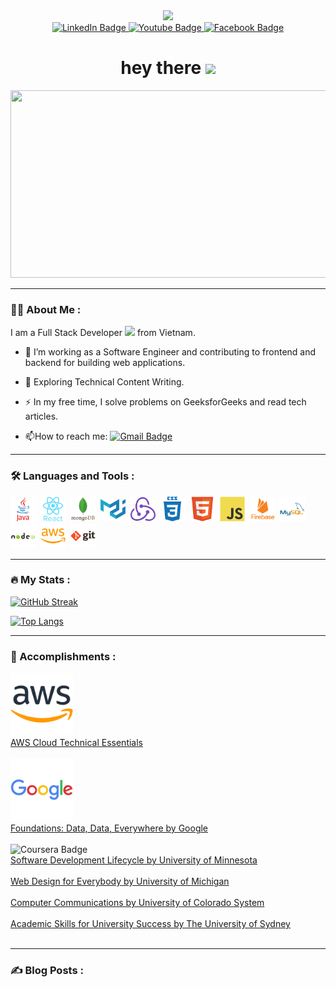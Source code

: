 <div id="header" align="center"> 
  <img src="https://media.giphy.com/media/M9gbBd9nbDrOTu1Mqx/giphy.gif" width="100"/>
  <div id="badges">
    <a href="https://www.linkedin.com/in/softwarehoangthien" target="_blank">
      <img src="https://img.shields.io/badge/LinkedIn-blue?style=for-the-badge&logo=linkedin&logoColor=white" alt="LinkedIn Badge"/>
    </a>
    <a href="https://www.youtube.com/channel/UC4SUvl8A7pzDtPMqixg_fSg" target="_blank">
      <img src="https://img.shields.io/badge/Youtube-red?style=for-the-badge&logo=youtube&logoColor=white" alt="Youtube Badge"/>
    </a>
    <a href="https://www.facebook.com/Hoangthien004/" target="_blank">
      <img src="https://img.shields.io/badge/Facebook-blue?logo=facebook&logoColor=white&style=for-the-badge" alt="Facebook Badge"/>
    </a>
  </div>
  <!-- <img src="https://komarev.com/ghpvc/?username=your-github-username&style=flat-square&color=blue" alt=""/>  view -->
  <h1>
    hey there
    <img src="https://media.giphy.com/media/hvRJCLFzcasrR4ia7z/giphy.gif" width="30px"/>
  </h1>
</div>
<div align="center">
  <img src="https://media.giphy.com/media/dWesBcTLavkZuG35MI/giphy.gif" width="600" height="300"/>
</div>

---

### :woman_technologist: About Me :
I am a Full Stack Developer <img src="https://media.giphy.com/media/WUlplcMpOCEmTGBtBW/giphy.gif" width="30"> from Vietnam.
- :telescope: I’m working as a Software Engineer and contributing to frontend and backend for building web applications.

- :seedling: Exploring Technical Content Writing.

- :zap: In my free time, I solve problems on GeeksforGeeks and read tech articles.
- :mailbox:How to reach me: <a href="https://mail.google.com/mail/?view=cm&fs=1&to=hoangthiensoftware@gmail.com" target="_blank">
      <img src="https://img.shields.io/badge/Thien-red?style=for-the-badge&logo=Gmail&logoColor=white" alt="Gmail Badge"/>
    </a>

---

### :hammer_and_wrench: Languages and Tools :
<div>
  <img src="https://github.com/devicons/devicon/blob/master/icons/java/java-original-wordmark.svg" title="Java" alt="Java" width="40" height="40"/>&nbsp;
  <img src="https://github.com/devicons/devicon/blob/master/icons/react/react-original-wordmark.svg" title="React" alt="React" width="40" height="40"/>&nbsp;
  <img src="https://github.com/devicons/devicon/blob/master/icons/mongodb/mongodb-original-wordmark.svg" title="MongoDB" alt="MongoDB" width="40" height="40"/>&nbsp;
  <!-- <img src="https://github.com/devicons/devicon/blob/master/icons/spring/spring-original-wordmark.svg" title="Spring" alt="Spring" width="40" height="40"/>&nbsp; -->
  <img src="https://github.com/devicons/devicon/blob/master/icons/materialui/materialui-original.svg" title="Material UI" alt="Material UI" width="40" height="40"/>&nbsp;
  <!-- <img src="https://github.com/devicons/devicon/blob/master/icons/flutter/flutter-original.svg" title="Flutter" alt="Flutter" width="40" height="40"/>&nbsp; -->
  <img src="https://github.com/devicons/devicon/blob/master/icons/redux/redux-original.svg" title="Redux" alt="Redux " width="40" height="40"/>&nbsp;
  <img src="https://github.com/devicons/devicon/blob/master/icons/css3/css3-plain-wordmark.svg"  title="CSS3" alt="CSS" width="40" height="40"/>&nbsp;
  <img src="https://github.com/devicons/devicon/blob/master/icons/html5/html5-original.svg" title="HTML5" alt="HTML" width="40" height="40"/>&nbsp;
  <img src="https://github.com/devicons/devicon/blob/master/icons/javascript/javascript-original.svg" title="JavaScript" alt="JavaScript" width="40" height="40"/>&nbsp;
  <img src="https://github.com/devicons/devicon/blob/master/icons/firebase/firebase-plain-wordmark.svg" title="Firebase" alt="Firebase" width="40" height="40"/>&nbsp;
  <!-- <img src="https://github.com/devicons/devicon/blob/master/icons/gatsby/gatsby-original.svg" title="Gatsby"  alt="Gatsby" width="40" height="40"/>&nbsp; -->
  <img src="https://github.com/devicons/devicon/blob/master/icons/mysql/mysql-original-wordmark.svg" title="MySQL"  alt="MySQL" width="40" height="40"/>&nbsp;
  <img src="https://github.com/devicons/devicon/blob/master/icons/nodejs/nodejs-original-wordmark.svg" title="NodeJS" alt="NodeJS" width="40" height="40"/>&nbsp;
  <img src="https://github.com/devicons/devicon/blob/master/icons/amazonwebservices/amazonwebservices-plain-wordmark.svg" title="AWS" alt="AWS" width="40" height="40"/>&nbsp;
  <img src="https://github.com/devicons/devicon/blob/master/icons/git/git-original-wordmark.svg" title="Git" alt="Git" width="40" height="40"/>
</div>

---

### :fire: My Stats :
[![GitHub Streak](https://github-readme-streak-stats.herokuapp.com?user=webbythien)](https://git.io/streak-stats)

[![Top Langs](https://github-readme-stats.vercel.app/api/top-langs/?username=webbythien&layout=compact&theme=vision-friendly-dark)](https://github.com/anuraghazra/github-readme-stats)

---
### :page_facing_up: Accomplishments :
<div>
<div>
    <img src="https://github.com/devicons/devicon/blob/master/icons/amazonwebservices/amazonwebservices-original-wordmark.svg" width="100px"/>
</div>
 <a href="https://coursera.org/share/1c6b5627bdbf6d28376f6f7a814f6dd5" target="_blank"> 
      AWS Cloud Technical Essentials
 </a></br></br>
</div>
 
<div>
<div>
    <img src="https://github.com/devicons/devicon/blob/master/icons/google/google-original-wordmark.svg" width="100px"/>
</div>
<a href="https://coursera.org/share/7f147e8a6462b5413273dd906f83374b" target="_blank"> 
      Foundations: Data, Data, Everywhere by Google
    </a></br></br>
 </div>   
 
<div>
<div target="_blank"> 
<img src="https://img.shields.io/badge/Coursera-blue?style=for-the-badge&logo=coursera&logoColor=white" alt="Coursera Badge"/>
</div>
   <a href="https://coursera.org/share/bd70cfb28b0018d824d1f28018dd36d2" target="_blank"> 
      Software Development Lifecycle by University of Minnesota
    </a></br></br>
    
   <a href="https://coursera.org/share/45bfd02ffd1b4913dcb9d7c49736934e" target="_blank"> 
      Web Design for Everybody by University of Michigan
    </a></br></br>
    
   <a href="https://coursera.org/share/fd61b06cf0dab3f869128bd4616adce9" target="_blank"> 
      Computer Communications by University of Colorado System
    </a></br></br>
    
   <a href="https://coursera.org/share/6447d58940fbf3abbf3ab5e19abbb83c" target="_blank"> 
      Academic Skills for University Success by The University of Sydney
    </a></br> </br>
 </div>   
    
---
### :writing_hand: Blog Posts :
<!-- BLOG-POST-LIST:START -->
<!-- BLOG-POST-LIST:END -->

